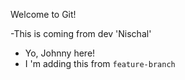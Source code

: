Welcome to Git!

-This is coming from dev 'Nischal'
- Yo, Johnny here!
- I 'm adding this from `feature-branch`